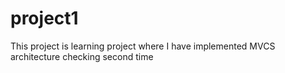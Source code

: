 # project1
This project is learning project where I have implemented MVCS architecture
checking second time
